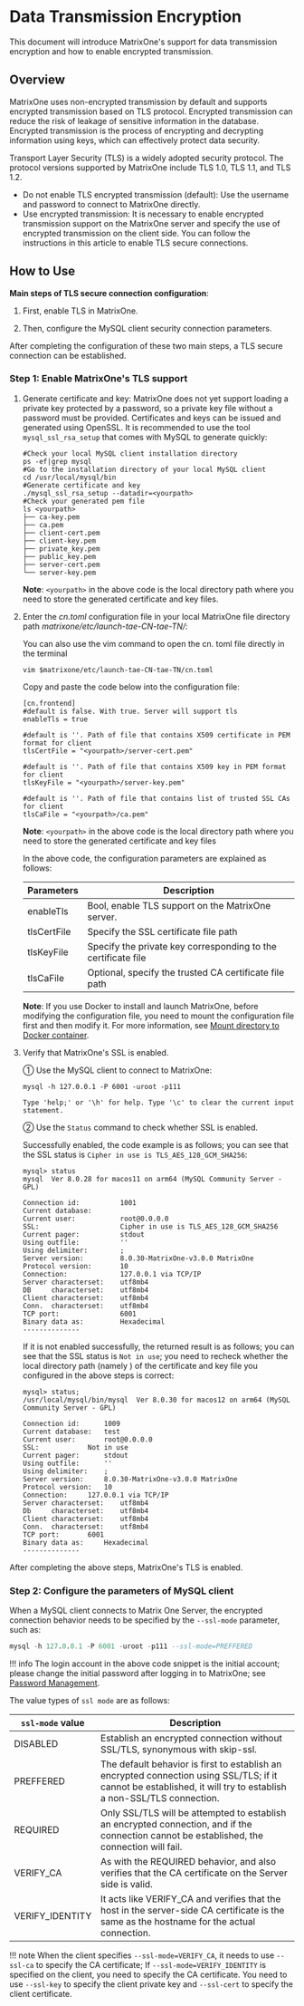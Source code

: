 # Data Transmission Encryption

This document will introduce MatrixOne's support for data transmission encryption and how to enable encrypted transmission.

## Overview

MatrixOne uses non-encrypted transmission by default and supports encrypted transmission based on TLS protocol. Encrypted transmission can reduce the risk of leakage of sensitive information in the database. Encrypted transmission is the process of encrypting and decrypting information using keys, which can effectively protect data security.

Transport Layer Security (TLS) is a widely adopted security protocol. The protocol versions supported by MatrixOne include TLS 1.0, TLS 1.1, and TLS 1.2.

- Do not enable TLS encrypted transmission (default): Use the username and password to connect to MatrixOne directly.
- Use encrypted transmission: It is necessary to enable encrypted transmission support on the MatrixOne server and specify the use of encrypted transmission on the client side. You can follow the instructions in this article to enable TLS secure connections.

## How to Use

**Main steps of TLS secure connection configuration**:

1. First, enable TLS in MatrixOne.

2. Then, configure the MySQL client security connection parameters.

After completing the configuration of these two main steps, a TLS secure connection can be established.

### Step 1: Enable MatrixOne's TLS support

1. Generate certificate and key: MatrixOne does not yet support loading a private key protected by a password, so a private key file without a password must be provided. Certificates and keys can be issued and generated using OpenSSL. It is recommended to use the tool `mysql_ssl_rsa_setup` that comes with MySQL to generate quickly:

    ```
    #Check your local MySQL client installation directory
    ps -ef|grep mysql
    #Go to the installation directory of your local MySQL client
    cd /usr/local/mysql/bin
    #Generate certificate and key
    ./mysql_ssl_rsa_setup --datadir=<yourpath>
    #Check your generated pem file
    ls <yourpath>
    ├── ca-key.pem
    ├── ca.pem
    ├── client-cert.pem
    ├── client-key.pem
    ├── private_key.pem
    ├── public_key.pem
    ├── server-cert.pem
    └── server-key.pem
    ```

    __Note__:  `<yourpath>` in the above code is the local directory path where you need to store the generated certificate and key files.

2. Enter the *cn.toml* configuration file in your local MatrixOne file directory path *matrixone/etc/launch-tae-CN-tae-TN/*:

    You can also use the vim command to open the cn. toml file directly in the terminal

    ```
    vim $matrixone/etc/launch-tae-CN-tae-TN/cn.toml
    ```

    Copy and paste the code below into the configuration file:

    ```
    [cn.frontend]
    #default is false. With true. Server will support tls
    enableTls = true

    #default is ''. Path of file that contains X509 certificate in PEM format for client
    tlsCertFile = "<yourpath>/server-cert.pem"

    #default is ''. Path of file that contains X509 key in PEM format for client
    tlsKeyFile = "<yourpath>/server-key.pem"

    #default is ''. Path of file that contains list of trusted SSL CAs for client
    tlsCaFile = "<yourpath>/ca.pem"
    ```

    __Note__: `<yourpath>` in the above code is the local directory path where you need to store the generated certificate and key files

    In the above code, the configuration parameters are explained as follows:

    | Parameters  | Description                                                   |
    | ----------- | ------------------------------------------------------------- |
    | enableTls   | Bool, enable TLS support on the MatrixOne server.             |
    | tlsCertFile | Specify the SSL certificate file path                         |
    | tlsKeyFile  | Specify the private key corresponding to the certificate file |
    | tlsCaFile   | Optional, specify the trusted CA certificate file path        |

    __Note__: If you use Docker to install and launch MatrixOne, before modifying the configuration file, you need to mount the configuration file first and then modify it. For more information, see [Mount directory to Docker container](../Maintain/mount-data-by-docker.md).

3. Verify that MatrixOne's SSL is enabled.

    ① Use the MySQL client to connect to MatrixOne:

    ```
    mysql -h 127.0.0.1 -P 6001 -uroot -p111

    Type 'help;' or '\h' for help. Type '\c' to clear the current input statement.
    ```

    ② Use the `Status` command to check whether SSL is enabled.

    Successfully enabled, the code example is as follows; you can see that the SSL status is `Cipher in use is TLS_AES_128_GCM_SHA256`:

    ```
    mysql> status
    mysql  Ver 8.0.28 for macos11 on arm64 (MySQL Community Server - GPL)

    Connection id:          1001
    Current database:
    Current user:           root@0.0.0.0
    SSL:                    Cipher in use is TLS_AES_128_GCM_SHA256
    Current pager:          stdout
    Using outfile:          ''
    Using delimiter:        ;
    Server version:         8.0.30-MatrixOne-v3.0.0 MatrixOne
    Protocol version:       10
    Connection:             127.0.0.1 via TCP/IP
    Server characterset:    utf8mb4
    DB     characterset:    utf8mb4
    Client characterset:    utf8mb4
    Conn.  characterset:    utf8mb4
    TCP port:               6001
    Binary data as:         Hexadecimal
    --------------
    ```

    If it is not enabled successfully, the returned result is as follows; you can see that the SSL status is `Not in use`; you need to recheck whether the local directory path (namely <yourpath>) of the certificate and key file you configured in the above steps is correct:

    ```
    mysql> status;
    /usr/local/mysql/bin/mysql  Ver 8.0.30 for macos12 on arm64 (MySQL Community Server - GPL)

    Connection id:		1009
    Current database:	test
    Current user:		root@0.0.0.0
    SSL:			Not in use
    Current pager:		stdout
    Using outfile:		''
    Using delimiter:	;
    Server version:		8.0.30-MatrixOne-v3.0.0 MatrixOne
    Protocol version:	10
    Connection:		127.0.0.1 via TCP/IP
    Server characterset:	utf8mb4
    Db     characterset:	utf8mb4
    Client characterset:	utf8mb4
    Conn.  characterset:	utf8mb4
    TCP port:		6001
    Binary data as:		Hexadecimal
    --------------
    ```

After completing the above steps, MatrixOne's TLS is enabled.

### Step 2: Configure the parameters of MySQL client

When a MySQL client connects to Matrix One Server, the encrypted connection behavior needs to be specified by the `--ssl-mode` parameter, such as:

```sql
mysql -h 127.0.0.1 -P 6001 -uroot -p111 --ssl-mode=PREFFERED
```

!!! info
    The login account in the above code snippet is the initial account; please change the initial password after logging in to MatrixOne; see [Password Management](password-mgmt.md).

The value types of `ssl mode` are as follows:

| `ssl-mode` value | Description                                                                                                                                                       |
| ---------------- | ----------------------------------------------------------------------------------------------------------------------------------------------------------------- |
| DISABLED         | Establish an encrypted connection without SSL/TLS, synonymous with skip-ssl.                                                                                      |
| PREFFERED        | The default behavior is first to establish an encrypted connection using SSL/TLS; if it cannot be established, it will try to establish a non-SSL/TLS connection. |
| REQUIRED         | Only SSL/TLS will be attempted to establish an encrypted connection, and if the connection cannot be established, the connection will fail.                       |
| VERIFY_CA        | As with the REQUIRED behavior, and also verifies that the CA certificate on the Server side is valid.                                                             |
| VERIFY_IDENTITY  | It acts like VERIFY_CA and verifies that the host in the server-side CA certificate is the same as the hostname for the actual connection.                        |

!!! note
    When the client specifies `--ssl-mode=VERIFY_CA`, it needs to use `--ssl-ca` to specify the CA certificate;
    If `--ssl-mode=VERIFY_IDENTITY` is specified on the client, you need to specify the CA certificate. You need to use `--ssl-key` to specify the client private key and `--ssl-cert` to specify the client certificate.
